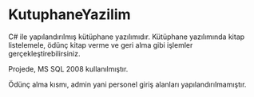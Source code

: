 # KutuphaneYazilim
C# ile yapılandırılmış kütüphane yazılımıdır. Kütüphane yazılımında kitap listelemele, ödünç kitap verme ve geri alma gibi işlemler gerçekleştirebilirsiniz.

Projede, MS SQL 2008 kullanılmıştır.

Ödünç alma kısmı, admin yani personel giriş alanları yapılandırılmamıştır.
